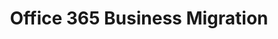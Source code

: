 ---sort_key: 19layout: "sku"id: office-365-business-migration-setuptitle: "Office 365 Business Migration"heading: "Office 365 Business Migration"sub-title: "Emails, contacts and calendars migrated for 5 users. Unlimited mailboxes configured for your team."category: "Digital Transformation"category_description: "Modernise businesses with next-gen tech."features: - feature: "Files, Emails, Contacts and Calendars migrated for 5 users" - feature: "Unlimited mailboxes configured for your team" - feature: "Professional project management" - feature: "Less than 30 days full implementation time" - feature: "30 days post-project support"price: "1499"unit: "setup"---